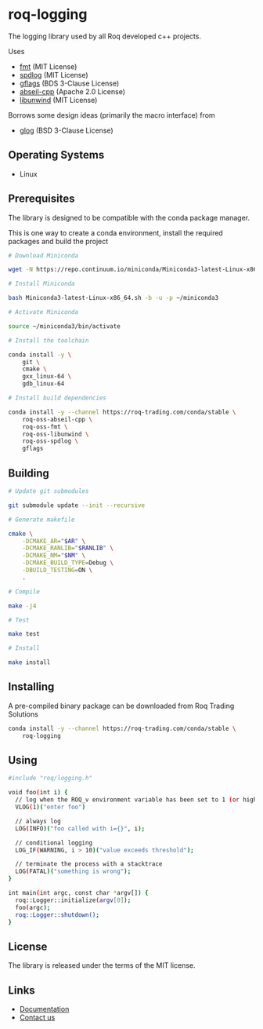 # roq-logging


The logging library used by all Roq developed c++ projects.

Uses

* [fmt](https://github.com/fmtlib/fmt) (MIT License)
* [spdlog](https://github.com/gabime/spdlog) (MIT License)
* [gflags](https://github.com/gflags/gflags) (BDS 3-Clause License)
* [abseil-cpp](https://github.com/abseil/abseil-cpp) (Apache 2.0 License)
* [libunwind](https://github.com/libunwind/libunwind) (MIT License)

Borrows some design ideas (primarily the macro interface) from

* [glog](https://github.com/google/glog) (BSD 3-Clause License)


## Operating Systems

* Linux


## Prerequisites

The library is designed to be compatible with the conda package manager.

This is one way to create a conda environment, install the required
packages and build the project

```bash
# Download Miniconda

wget -N https://repo.continuum.io/miniconda/Miniconda3-latest-Linux-x86_64.sh

# Install Miniconda

bash Miniconda3-latest-Linux-x86_64.sh -b -u -p ~/miniconda3

# Activate Miniconda

source ~/miniconda3/bin/activate

# Install the toolchain

conda install -y \
    git \
    cmake \
    gxx_linux-64 \
    gdb_linux-64

# Install build dependencies

conda install -y --channel https://roq-trading.com/conda/stable \
    roq-oss-abseil-cpp \
    roq-oss-fmt \
    roq-oss-libunwind \
    roq-oss-spdlog \
    gflags
```


## Building

```bash
# Update git submodules

git submodule update --init --recursive

# Generate makefile

cmake \
    -DCMAKE_AR="$AR" \
    -DCMAKE_RANLIB="$RANLIB" \
    -DCMAKE_NM="$NM" \
    -DCMAKE_BUILD_TYPE=Debug \
    -DBUILD_TESTING=ON \
    .

# Compile

make -j4

# Test

make test

# Install

make install
```


## Installing

A pre-compiled binary package can be downloaded from Roq Trading Solutions

```bash
conda install -y --channel https://roq-trading.com/conda/stable \
    roq-logging
```

## Using

```bash
#include "roq/logging.h"

void foo(int i) {
  // log when the ROQ_v environment variable has been set to 1 (or higher)
  VLOG(1)("enter foo")

  // always log
  LOG(INFO)("foo called with i={}", i);

  // conditional logging
  LOG_IF(WARNING, i > 10)("value exceeds threshold");

  // terminate the process with a stacktrace
  LOG(FATAL)("something is wrong");
}

int main(int argc, const char *argv[]) {
  roq::Logger::initialize(argv[0]);
  foo(argc);
  roq::Logger::shutdown();
}
```


## License

The library is released under the terms of the MIT license.


## Links

* [Documentation](https://roq-trading.com/docs)
* [Contact us](mailto:info@roq-trading.com)
